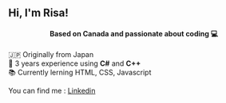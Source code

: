 ## Hi, I'm Risa!  
#### &nbsp;&nbsp;&nbsp;&nbsp;&nbsp;&nbsp;&nbsp;&nbsp;&nbsp;&nbsp;&nbsp;&nbsp;&nbsp;&nbsp;&nbsp;&nbsp;&nbsp;&nbsp;&nbsp;&nbsp;&nbsp;&nbsp;&nbsp;&nbsp;&nbsp;Based on Canada and passionate about coding 💻

🇯🇵 Originally from Japan  
💼 3 years experience using **C#** and **C++**  
📚 Currently lerning HTML, CSS, Javascript

  You can find me : [Linkedin](https://www.linkedin.com/in/risa-yamamoto-b0a5a9302/)
